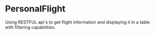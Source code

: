 # PersonalFlight
Using RESTFUL api's to get flight information and displaying it in a table with filtering capabilities.
